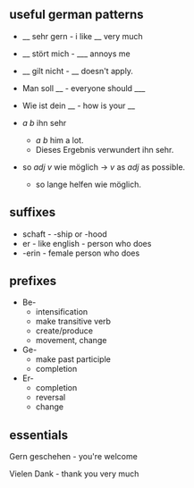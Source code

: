 ## useful german patterns

-  __ sehr gern - i like __ very much

-  __ stört mich - ___ annoys me

-  __ gilt nicht - __ doesn't apply.

-  Man soll __ - everyone should ___

- Wie ist dein __ - how is your __

- _a_ _b_ ihn sehr
  - _a_ _b_ him a lot.
  - Dieses Ergebnis verwundert ihn sehr.

- so _adj_ _v_ wie möglich -> _v_  as _adj_ as possible.
  - so lange helfen wie möglich.

## suffixes

- schaft - -ship or -hood
- er - like english - person who does
- -erin - female person who does

## prefixes

- Be-
  - intensification
  - make transitive verb
  - create/produce
  - movement, change
- Ge-
  - make past participle
  - completion
- Er-
  - completion
  - reversal
  - change

## essentials

Gern geschehen - you're welcome

Vielen Dank - thank you very much
